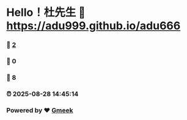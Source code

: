 # Hello！杜先生 :link: https://adu999.github.io/adu666 
### :page_facing_up: [2](https://adu999.github.io/adu666/tag.html) 
### :speech_balloon: 0 
### :hibiscus: 8 
### :alarm_clock: 2025-08-28 14:45:14 
### Powered by :heart: [Gmeek](https://github.com/Meekdai/Gmeek)
